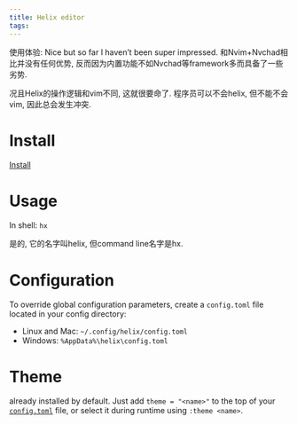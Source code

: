 ```yaml
---
title: Helix editor
tags:
---
```








使用体验: Nice but so far I haven’t been super impressed. 和Nvim+Nvchad相比并没有任何优势, 反而因为内置功能不如Nvchad等framework多而具备了一些劣势. 

况且Helix的操作逻辑和vim不同, 这就很要命了. 程序员可以不会helix, 但不能不会vim, 因此总会发生冲突.

# Install

[Install](https://docs.helix-editor.com/install.html)

# Usage

In shell: `hx`

是的, 它的名字叫helix, 但command line名字是hx.

# Configuration

To override global configuration parameters, create a `config.toml` file located in your config directory:

- Linux and Mac: `~/.config/helix/config.toml`
- Windows: `%AppData%\helix\config.toml`

# Theme

already installed by default. Just add `theme = "<name>"` to the top of your [`config.toml`](https://docs.helix-editor.com/configuration.html) file, or select it during runtime using `:theme <name>`.
